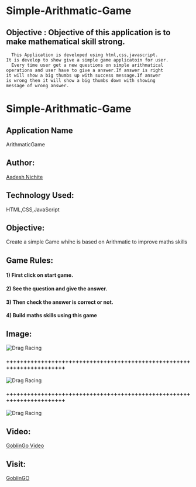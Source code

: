 # Simple-Arithmatic-Game

## Objective : Objective of this application is to make mathematical skill strong.
   
      This Application is developed using html,css,javascript.
    It is develop to show give a simple game applicatoin for user.
      Every time user get a new questions on simple arithmatical 
    operations and user have to give a answer.If answer is right
    it will show a big thumbs up with success message.If answer 
    is wrong then it will show a big thumbs down with showing 
    message of wrong answer.
    
# Simple-Arithmatic-Game

## Application Name
ArithmaticGame

## Author:

[Aadesh Nichite](https://github.com/AadeshNichite)

## Technology Used:

HTML,CSS,JavaScript 

## Objective:

Create a simple Game whihc is based on Arithmatic to improve maths skills

## Game Rules:

#### 1) First click on start game.
#### 2) See the question and give the answer.
#### 3) Then check the answer is correct or not.
#### 4) Build maths skills using this game

## Image:
![Drag Racing](images/start.PNG)
#### ++++++++++++++++++++++++++++++++++++++++++++++++++++++++++++++++++++++
![Drag Racing](images/play.PNG)
#### ++++++++++++++++++++++++++++++++++++++++++++++++++++++++++++++++++++++
![Drag Racing](images/score.PNG)

## Video:
[GoblinGo Video](images/GoblinGo.mp4)
## Visit:
[GoblinGO](https://aadeshnichite.github.io/CanvasGame/)
